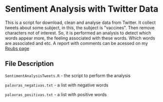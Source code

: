 # Sentiment Analysis with Twitter Data

This is a script for download, clean and analyse data from Twitter.
It collect tweets about some subject, in this, the subject is "vaccines".
Then remove characters not of interest.
So, it is performed an analysis to detect which words appear more, the feeling associated with these words.
Which words are associated and etc.
A report with comments can be acessed on my [Rpubs page](https://rpubs.com/natmurad/sentimentanalysistwitter) 

## File Description

```SentimentAnalysisTweets.R``` - the script to perform the analysis

```palavras_negativas.txt``` - a list with negative words

```palavras_positivas.txt``` - a list with positive words
